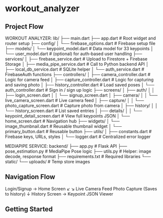 # workout_analyzer


## Project Flow

WORKOUT ANALYZER:
lib/
├── main.dart
├── app.dart                          # Root widget and router setup
├── config/
│   └── firebase_options.dart         # Firebase setup file
├── models/
│   └── keypoint_model.dart           # Data model for 33 keypoints
│   └── user_model.dart               # (optional) for auth-based user handling
├── services/
│   ├── firebase_service.dart         # Upload to Firestore + Firebase Storage
│   ├── media_pipe_service.dart       # Call to Python backend API
│   ├── local_db_service.dart         # SQLite helper
│   └── auth_service.dart             # FirebaseAuth functions
├── controllers/
│   ├── camera_controller.dart        # Logic for camera feed
│   ├── capture_controller.dart       # Logic for capturing and saving photo
│   ├── history_controller.dart       # Load saved poses
│   └── auth_controller.dart          # Sign in / sign up logic
├── screens/
│   ├── auth/
│   │   ├── login_screen.dart
│   │   └── signup_screen.dart
│   ├── camera/
│   │   └── live_camera_screen.dart   # Live camera feed
│   ├── capture/
│   │   └── photo_capture_screen.dart # Capture photo from camera
│   ├── history/
│   │   └── history_screen.dart       # List saved entries
│   ├── details/
│   │   └── keypoint_detail_screen.dart # View full keypoints JSON
│   └── home_screen.dart              # Navigation hub
├── widgets/
│   └── image_thumbnail.dart          # Reusable thumbnail widget
│   └── primary_button.dart           # Reusable button
├── utils/
│   ├── constants.dart                # Firebase keys, URLs, styles
│   └── logger.dart                   # Centralized error logger


MEDIAPIPE SERVICE:
backend/
├── app.py                         # Flask API
├── pose_estimation.py            # MediaPipe Pose logic
├── utils.py                      # Helper: image decode, response format
├── requirements.txt              # Required libraries
└── static/
└── uploads/                  # Temp store images

## Navigation Flow

Login/Signup → Home Screen
               ↙         ↘
    Live Camera Feed   Photo Capture (Saves to history)
                            ↓
                       History Screen → Keypoint JSON Viewer

## Getting Started
